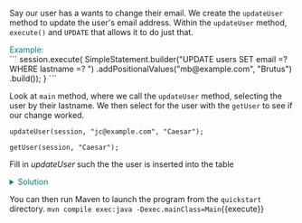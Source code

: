 Say our user has a wants to change their email. We create the `updateUser` method to update the user's email address. Within the `updateUser` method, `execute()` and `UPDATE` that allows it to do just that.

<summary style="color:teal">Example:</summary>
```
session.execute(
        SimpleStatement.builder("UPDATE users SET email =?  WHERE lastname =? ")
                .addPositionalValues("mb@example.com", "Brutus")
                .build());
}
```

Look at `main` method, where we call the `updateUser` method, selecting the user by their lastname. We then select for the user with the `getUser` to see if our change worked.
```
updateUser(session, "jc@example.com", "Caesar");

getUser(session, "Caesar");
```

Fill in *updateUser* such the the user is inserted into the table
<details>
  <summary style="color:teal">Solution</summary>
  ```
  session.execute(
          SimpleStatement.builder("UPDATE users SET email =?  WHERE lastname =? ")
                  .addPositionalValues(email, lastname)
                  .build());
  }
  ```              
</details>

You can then run Maven to launch the program from the `quickstart` directory.
`mvn compile exec:java -Dexec.mainClass=Main`{{execute}}  
